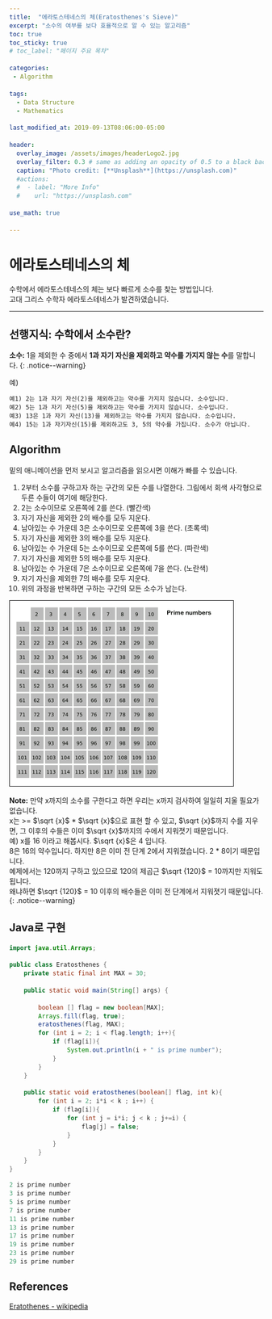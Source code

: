 ```yaml
---
title:  "에라토스테네스의 체(Eratosthenes's Sieve)"
excerpt: "소수의 여부를 보다 효율적으로 알 수 있는 알고리즘"
toc: true
toc_sticky: true
# toc_label: "페이지 주요 목차"

categories:
 - Algorithm

tags:
  - Data Structure
  - Mathematics
  
last_modified_at: 2019-09-13T08:06:00-05:00

header:
  overlay_image: /assets/images/headerLogo2.jpg
  overlay_filter: 0.3 # same as adding an opacity of 0.5 to a black background
  caption: "Photo credit: [**Unsplash**](https://unsplash.com)"
  #actions:
  #  - label: "More Info"
  #    url: "https://unsplash.com"

use_math: true

---
```

# 에라토스테네스의 체

수학에서 에라토스테네스의 체는 보다 빠르게 소수를 찾는 방법입니다.  
고대 그리스 수학자 에라토스테네스가 발견하였습니다.

***

## 선행지식: 수학에서 소수란?

**소수:** 1을 제외한 수 중에서 **1과 자기 자신을 제외하고 약수를 가지지 않는 수**를 말합니다.
{: .notice--warning}

예)

```markdown
예1) 2는 1과 자기 자신(2)을 제외하고는 약수를 가지지 않습니다. 소수입니다.
예2) 5는 1과 자기 자신(5)을 제외하고는 약수를 가지지 않습니다. 소수입니다.
예3) 13은 1과 자기 자신(13)을 제외하고는 약수를 가지지 않습니다. 소수입니다.
예4) 15는 1과 자기자신(15)를 제외하고도 3, 5의 약수를 가집니다. 소수가 아닙니다.
```

## Algorithm

밑의 애니메이션을 먼저 보시고 알고리즘을 읽으시면 이해가 빠를 수 있습니다.

1. 2부터 소수를 구하고자 하는 구간의 모든 수를 나열한다. 그림에서 회색 사각형으로 두른 수들이 여기에 해당한다.
2. 2는 소수이므로 오른쪽에 2를 쓴다. (빨간색)
3. 자기 자신을 제외한 2의 배수를 모두 지운다.
4. 남아있는 수 가운데 3은 소수이므로 오른쪽에 3을 쓴다. (초록색)
5. 자기 자신을 제외한 3의 배수를 모두 지운다.
6. 남아있는 수 가운데 5는 소수이므로 오른쪽에 5를 쓴다. (파란색)
7. 자기 자신을 제외한 5의 배수를 모두 지운다.
8. 남아있는 수 가운데 7은 소수이므로 오른쪽에 7을 쓴다. (노란색)
9. 자기 자신을 제외한 7의 배수를 모두 지운다.
10. 위의 과정을 반복하면 구하는 구간의 모든 소수가 남는다.

![Alt text](/assets/images/Sieve_of_Eratosthenes_animation.gif)

**Note:** 만약 x까지의 소수를 구한다고 하면 우리는 x까지 검사하여 일일히 지울 필요가 없습니다.  
x는 >= $\sqrt {x}$ * $\sqrt {x}$으로 표현 할 수 있고, $\sqrt {x}$까지 수를 지우면, 그 이후의 수들은 이미 $\sqrt {x}$까지의 수에서 지워졋기 때문입니다.  
예) x를 16 이라고 해봅시다. $\sqrt {x}$은 4 입니다.  
8은 16의 약수입니다. 하지만 8은 이미 전 단계 2에서 지워졌습니다. 2 * 8이기 때문입니다.  
예제에서는 120까지 구하고 있으므로 120의 제곱근 $\sqrt {120}$ = 10까지만 지워도 됩니다.  
왜냐하면 $\sqrt {120}$ = 10 이후의 배수들은 이미 전 단계에서 지워졋기 때문입니다. 
{: .notice--warning}



## Java로 구현
```java
import java.util.Arrays;

public class Eratosthenes {
    private static final int MAX = 30;

    public static void main(String[] args) {

        boolean [] flag = new boolean[MAX];
        Arrays.fill(flag, true);
        eratosthenes(flag, MAX);
        for (int i = 2; i < flag.length; i++){
            if (flag[i]){
                System.out.println(i + " is prime number");
            }
        }
    }

    public static void eratosthenes(boolean[] flag, int k){
        for (int i = 2; i*i < k ; i++) {
            if (flag[i]){
                for (int j = i*i; j < k ; j+=i) {
                    flag[j] = false;
                }
            }
        }
    }
}
```

```java
2 is prime number
3 is prime number
5 is prime number
7 is prime number
11 is prime number
13 is prime number
17 is prime number
19 is prime number
23 is prime number
29 is prime number
```

## References

[Eratothenes - wikipedia](https://ko.wikipedia.org/wiki/에라토스테네스의_체)